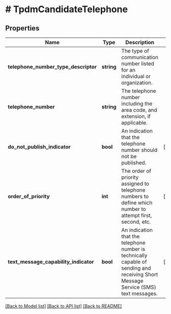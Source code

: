 # # TpdmCandidateTelephone

## Properties

Name | Type | Description | Notes
------------ | ------------- | ------------- | -------------
**telephone_number_type_descriptor** | **string** | The type of communication number listed for an individual or organization. |
**telephone_number** | **string** | The telephone number including the area code, and extension, if applicable. |
**do_not_publish_indicator** | **bool** | An indication that the telephone number should not be published. | [optional]
**order_of_priority** | **int** | The order of priority assigned to telephone numbers to define which number to attempt first, second, etc. | [optional]
**text_message_capability_indicator** | **bool** | An indication that the telephone number is technically capable of sending and receiving Short Message Service (SMS) text messages. | [optional]

[[Back to Model list]](../../README.md#models) [[Back to API list]](../../README.md#endpoints) [[Back to README]](../../README.md)
